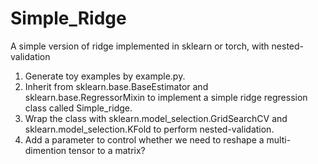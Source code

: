 # Simple_Ridge
A simple version of ridge implemented in sklearn or torch, with nested-validation
1. Generate toy examples by example.py.
2. Inherit from sklearn.base.BaseEstimator and sklearn.base.RegressorMixin to implement a simple ridge regression class called Simple_ridge.
3. Wrap the class with sklearn.model_selection.GridSearchCV and sklearn.model_selection.KFold to perform nested-validation. 
4. Add a parameter to control whether we need to reshape a multi-dimention tensor to a matrix?